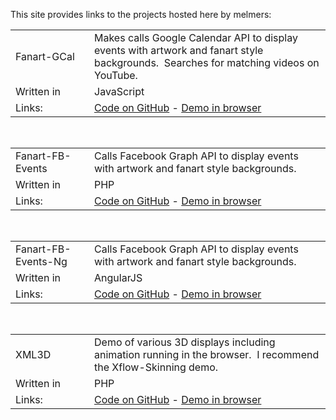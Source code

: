 This site provides links to the projects hosted here by melmers:

<table>
<tbody>
<tr>
<td style="width: 25%;">Fanart-GCal</td>
<td>
Makes calls Google Calendar API to display events with
artwork and fanart style backgrounds. &nbsp;Searches for matching
videos on YouTube.
</td>
</tr>
<tr>
<td>
Written in
</td>
<td>
JavaScript
</td>
</tr>
<tr>
<td>Links:</td>
<td><a href="https://github.com/melmers/fanart-gcal">Code
on GitHub</a> - <a href="https://melmers.github.io/fanart-gcal/" target="_blank">Demo
in browser</a></td>
</tr>
</tbody>
</table>
<br>
<table>
<tbody>
<tr>
<td style="width: 25%;">Fanart-FB-Events</td>
<td>
Calls Facebook Graph API to display events with
artwork and fanart style backgrounds.
</td>
</tr>
<tr>
<td>
Written in
</td>
<td>
PHP
</td>
</tr>
<tr>
<td>Links:</td>
<td><a href="https://github.com/melmers/fanart-fb-events">Code
on GitHub</a> - <a href="http://stonegaterocks.com/test/" target="_blank">Demo
in browser</a></td>
</tr>
</tbody>
</table>
<br>
<table>
<tbody>
<tr>
<td style="width: 25%;">Fanart-FB-Events-Ng</td>
<td>
Calls Facebook Graph API to display events with
artwork and fanart style backgrounds.
</td>
</tr>
<tr>
<td>
Written in
</td>
<td>
AngularJS
</td>
</tr>
<tr>
<td>Links:</td>
<td><a href="https://github.com/melmers/fanart-fb-events-ng">Code
on GitHub</a> - <a href="https://melmers.github.io/fanart-fb-events-ng/" target="_blank">Demo
in browser</a></td>
</tr>
</tbody>
</table>
<br>
<table>
<tbody>
<tr>
<td style="width: 25%;">XML3D</td>
<td>
Demo of various 3D displays including animation running in the browser.
&nbsp;I recommend the Xflow-Skinning demo.
</td>
</tr>
<tr>
<td>
Written in
</td>
<td>
PHP
</td>
</tr>
<tr>
<td>Links:</td>
<td><a href="https://github.com/melmers/xml3d">Code
on GitHub</a> - <a href="http://stonegaterocks.com/xml3d/" target="_blank">Demo
in browser</a></td>
</tr>
</tbody>
</table>




